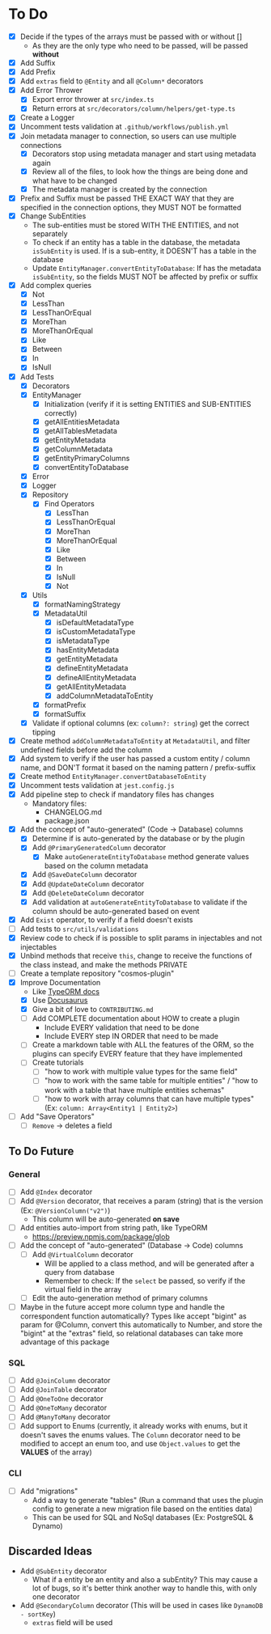 # To Do

- [x] Decide if the types of the arrays must be passed with or without []
  - As they are the only type who need to be passed, will be passed **without**
- [x] Add Suffix
- [x] Add Prefix
- [x] Add `extras` field to `@Entity` and all `@Column*` decorators
- [x] Add Error Thrower
  - [x] Export error thrower at `src/index.ts`
  - [x] Return errors at `src/decorators/column/helpers/get-type.ts`
- [x] Create a Logger
- [x] Uncomment tests validation at `.github/workflows/publish.yml`
- [x] Join metadata manager to connection, so users can use multiple connections
  - [x] Decorators stop using metadata manager and start using metadata again
  - [x] Review all of the files, to look how the things are being done and what have to be changed
  - [x] The metadata manager is created by the connection
- [x] Prefix and Suffix must be passed THE EXACT WAY that they are specified in the connection options, they MUST NOT be formatted
- [x] Change SubEntities
  - The sub-entities must be stored WITH THE ENTITIES, and not separately
  - To check if an entity has a table in the database, the metadata `isSubEntity` is used. If is a sub-entity, it DOESN'T has a table in the database
  - Update `EntityManager.convertEntityToDatabase`: If has the metadata `isSubEntity`, so the fields MUST NOT be affected by prefix or suffix
- [x] Add complex queries
  - [x] Not
  - [x] LessThan
  - [x] LessThanOrEqual
  - [x] MoreThan
  - [x] MoreThanOrEqual
  - [x] Like
  - [x] Between
  - [x] In
  - [x] IsNull
- [x] Add Tests
  - [x] Decorators
  - [x] EntityManager
    - [x] Initialization (verify if it is setting ENTITIES and SUB-ENTITIES correctly)
    - [x] getAllEntitiesMetadata
    - [x] getAllTablesMetadata
    - [x] getEntityMetadata
    - [x] getColumnMetadata
    - [x] getEntityPrimaryColumns
    - [x] convertEntityToDatabase
  - [x] Error
  - [x] Logger
  - [x] Repository
    - [x] Find Operators
      - [x] LessThan
      - [x] LessThanOrEqual
      - [x] MoreThan
      - [x] MoreThanOrEqual
      - [x] Like
      - [x] Between
      - [x] In
      - [x] IsNull
      - [x] Not
  - [x] Utils
    - [x] formatNamingStrategy
    - [x] MetadataUtil
      - [x] isDefaultMetadataType
      - [x] isCustomMetadataType
      - [x] isMetadataType
      - [x] hasEntityMetadata
      - [x] getEntityMetadata
      - [x] defineEntityMetadata
      - [x] defineAllEntityMetadata
      - [x] getAllEntityMetadata
      - [x] addColumnMetadataToEntity
    - [x] formatPrefix
    - [x] formatSuffix
  - [x] Validate if optional columns (ex: `column?: string`) get the correct tipping
- [x] Create method `addColumnMetadataToEntity` at `MetadataUtil`, and filter undefined fields before add the column
- [x] Add system to verify if the user has passed a custom entity / column name, and DON'T format it based on the naming pattern / prefix-suffix
- [x] Create method `EntityManager.convertDatabaseToEntity`
- [x] Uncomment tests validation at `jest.config.js`
- [x] Add pipeline step to check if mandatory files has changes
  - Mandatory files:
    - CHANGELOG.md
    - package.json
- [x] Add the concept of "auto-generated" (Code -> Database) columns
  - [x] Determine if is auto-generated by the database or by the plugin
  - [x] Add `@PrimaryGeneratedColumn` decorator
    - [x] Make `autoGenerateEntityToDatabase` method generate values based on the column metadata
  - [x] Add `@SaveDateColumn` decorator
  - [x] Add `@UpdateDateColumn` decorator
  - [x] Add `@DeleteDateColumn` decorator
  - [x] Add validation at `autoGenerateEntityToDatabase` to validate if the column should be auto-generated based on event
- [x] Add `Exist` operator, to verify if a field doesn't exists
- [ ] Add tests to `src/utils/validations`
- [x] Review code to check if is possible to split params in injectables and not injectables
- [x] Unbind methods that receive `this`, change to receive the functions of the class instead, and make the methods PRIVATE
- [ ] Create a template repository "cosmos-plugin"
- [x] Improve Documentation
  - Like [TypeORM docs](https://github.com/typeorm/typeorm#step-by-step-guide)
  - [x] Use [Docusaurus](https://docusaurus.io/docs)
  - [x] Give a bit of love to `CONTRIBUTING.md`
  - [ ] Add COMPLETE documentation about HOW to create a plugin
    - Include EVERY validation that need to be done
    - Include EVERY step IN ORDER that need to be made
  - [ ] Create a markdown table with ALL the features of the ORM, so the plugins can specify EVERY feature that they have implemented
  - [ ] Create tutorials
    - [ ] "how to work with multiple value types for the same field"
    - [ ] "how to work with the same table for multiple entities" / "how to work with a table that have multiple entities schemas"
    - [ ] "how to work with array columns that can have multiple types" (Ex: `column: Array<Entity1 | Entity2>`)
- [ ] Add "Save Operators"
  - [ ] `Remove` -> deletes a field

## To Do Future

### General

- [ ] Add `@Index` decorator
- [ ] Add `@Version` decorator, that receives a param (string) that is the version (Ex: `@VersionColumn("v2")`)
  - This column will be auto-generated **on save**
- [ ] Add entities auto-import from string path, like TypeORM
  - https://preview.npmjs.com/package/glob
- [ ] Add the concept of "auto-generated" (Database -> Code) columns
  - [ ] Add `@VirtualColumn` decorator
    - Will be applied to a class method, and will be generated after a query from database
    - Remember to check: If the `select` be passed, so verify if the virtual field in the array
  - [ ] Edit the auto-generation method of primary columns
- [ ] Maybe in the future accept more column type and handle the correspondent function automatically? Types like accept "bigint" as param for @Column, convert this automatically to Number, and store the "bigint" at the "extras" field, so relational databases can take more advantage of this package

### SQL

- [ ] Add `@JoinColumn` decorator
- [ ] Add `@JoinTable` decorator
- [ ] Add `@OneToOne` decorator
- [ ] Add `@OneToMany` decorator
- [ ] Add `@ManyToMany` decorator
- [ ] Add support to Enums (currently, it already works with enums, but it doesn't saves the enums values. The `Column` decorator need to be modified to accept an enum too, and use `Object.values` to get the **VALUES** of the array)

### CLI

- [ ] Add "migrations"
  - Add a way to generate "tables" (Run a command that uses the plugin config to generate a new migration file based on the entities data)
  - This can be used for SQL and NoSql databases (Ex: PostgreSQL & Dynamo)

## Discarded Ideas

- Add `@SubEntity` decorator
  - What if a entity be an entity and also a subEntity? This may cause a lot of bugs, so it's better think another way to handle this, with only one decorator
- Add `@SecondaryColumn` decorator (This will be used in cases like `DynamoDB - sortKey`)
  - `extras` field will be used
